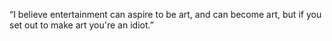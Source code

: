 ---
---

“I believe entertainment can aspire to be art, and can become art, but if you set out to make art you're an idiot.”